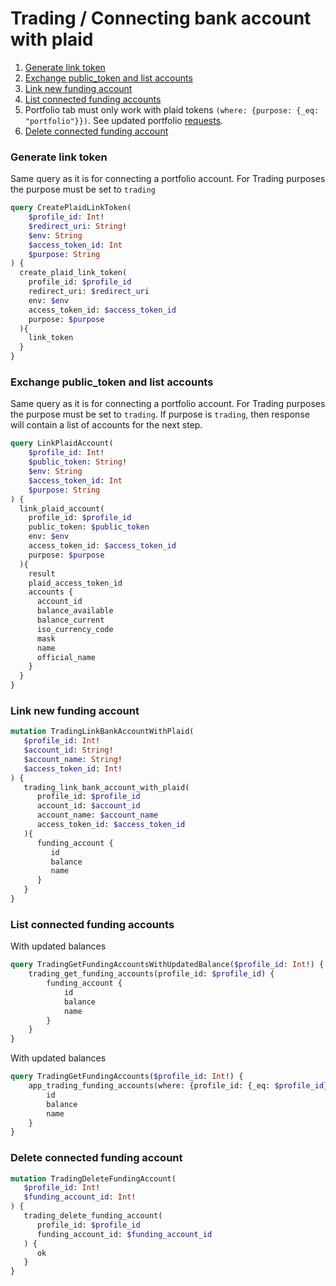 # Trading / Connecting bank account with plaid

1. [Generate link token](#generate-link-token)
2. [Exchange public_token and list accounts](#exchange-public_token-and-list-accounts)
3. [Link new funding account](#link-new-funding-account)
4. [List connected funding accounts](#list-connected-funding-accounts)
5. Portfolio tab must only work with plaid tokens `(where: {purpose: {_eq: "portfolio"}})`.
   See updated portfolio [requests](../portfolio.md).
6. [Delete connected funding account](#delete-connected-funding-account)


### Generate link token
Same query as it is for connecting a portfolio account. For Trading purposes the purpose must be set to `trading` 
```graphql
query CreatePlaidLinkToken(
    $profile_id: Int!
    $redirect_uri: String!
    $env: String
    $access_token_id: Int
    $purpose: String
) {
  create_plaid_link_token(
    profile_id: $profile_id
    redirect_uri: $redirect_uri
    env: $env
    access_token_id: $access_token_id
    purpose: $purpose
  ){
    link_token
  }
}
```

### Exchange public_token and list accounts
Same query as it is for connecting a portfolio account. For Trading purposes the purpose must be set to `trading`. If purpose is `trading`, then response will contain a list of accounts for the next step. 
```graphql
query LinkPlaidAccount(
    $profile_id: Int!
    $public_token: String!
    $env: String
    $access_token_id: Int
    $purpose: String
) {
  link_plaid_account(
    profile_id: $profile_id
    public_token: $public_token
    env: $env
    access_token_id: $access_token_id
    purpose: $purpose
  ){
    result
    plaid_access_token_id
    accounts {
      account_id
      balance_available
      balance_current
      iso_currency_code
      mask
      name
      official_name
    }
  }
}
```

### Link new funding account
```graphql
mutation TradingLinkBankAccountWithPlaid(
   $profile_id: Int!
   $account_id: String!
   $account_name: String!
   $access_token_id: Int!
) {
   trading_link_bank_account_with_plaid(
      profile_id: $profile_id
      account_id: $account_id
      account_name: $account_name
      access_token_id: $access_token_id
   ){
      funding_account {
         id
         balance
         name
      }
   }
}
```

### List connected funding accounts

With updated balances
```graphql
query TradingGetFundingAccountsWithUpdatedBalance($profile_id: Int!) {
    trading_get_funding_accounts(profile_id: $profile_id) {
        funding_account {
            id
            balance
            name
        }
    }
}
```
With updated balances
```graphql
query TradingGetFundingAccounts($profile_id: Int!) {
    app_trading_funding_accounts(where: {profile_id: {_eq: $profile_id}}) {
        id
        balance
        name
    }
}
```

### Delete connected funding account

```graphql
mutation TradingDeleteFundingAccount(
   $profile_id: Int!
   $funding_account_id: Int!
) {
   trading_delete_funding_account(
      profile_id: $profile_id
      funding_account_id: $funding_account_id
   ) {
      ok
   }
}
```
